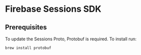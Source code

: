 # Firebase Sessions SDK

## Prerequisites

To update the Sessions Proto, Protobuf is required. To install run:

```
brew install protobuf
```
